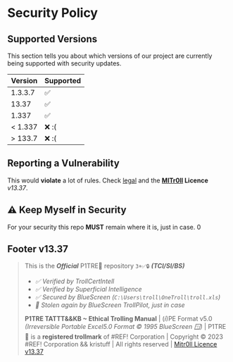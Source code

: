 # Security Policy

## Supported Versions

This section tells you about which versions of our project are currently being supported with security updates.

| Version | Supported          |
| ------- | ------------------ |
| 1.3.3.7 | :white_check_mark: |
| 13.37   | :white_check_mark: |
| 1.337   | :white_check_mark: |
| < 1.337 | :x:   :(           |
| > 133.7 | :x:   :(           |


## Reporting a Vulnerability


This would **violate** a lot of rules. Check [legal](/LEGAL.md) and the **[MITr0ll](/LICENSE.md) Licence** *v13.37*.




## ⚠️ Keep Myself in Security 

For your security this repo **MUST** remain where it is, just in case. 0




## Footer v13.37

> This is the ***Official*** P1TRE🤡 repository `3+✅🔒` ***(TCI/SI/BS)*** 
> - *✅ Verified by TrollCertIntell* 
> - *✅ Verified by Superficial Intelligence*
> - *✅ Secured by BlueScreen (`C:\Users\troll\OneTroll\troll.xls`)*
> - *🤖 Stolen again by BlueScreen TrollPilot, just in case*
>  
> **P1TRE TATTT&&KB ~ Ethical Trolling Manual** | (*i*)PE Format v5.0  *(Irreversible Portable Excel5.0 Format © 1995 BlueScreen 🪟)* | P1TRE🤡 is a **registered trollmark** of #REF! Corporation | Copyright © 2023 #REF! Corporation && kristuff | All rights reserved | [Mitr0ll Licence v13.37](/LICENSE.md)